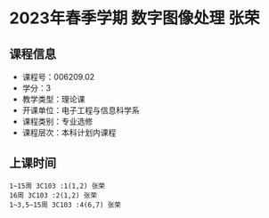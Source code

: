 # 2023年春季学期 数字图像处理 张荣






## 课程信息

- 课程号：006209.02
- 学分：3
- 教学类型：理论课
- 开课单位：电子工程与信息科学系
- 课程类别：专业选修
- 课程层次：本科计划内课程

## 上课时间

```
1~15周 3C103 :1(1,2) 张荣
16周 3C103 :2(1,2) 张荣
1~3,5~15周 3C103 :4(6,7) 张荣
```

